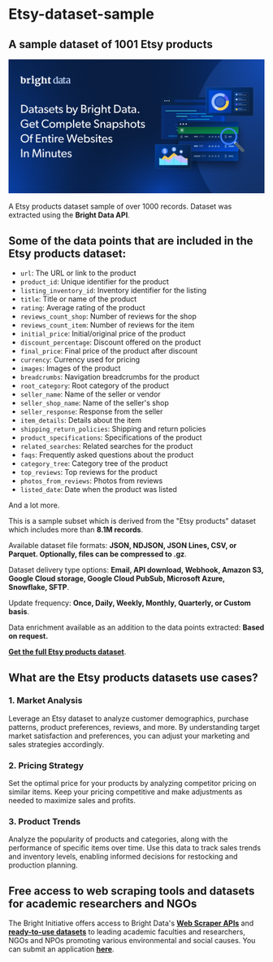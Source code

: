 # Etsy-dataset-sample

<h2>A sample dataset of 1001 Etsy products</h2>

![Etsy products dataset header](https://github.com/luminati-io/Etsy-dataset-sample/blob/main/Etsy-dataset.png)

A Etsy products dataset sample of over 1000 records. Dataset was extracted using the <b>Bright Data API</b>.

<h2>Some of the data points that are included in the Etsy products dataset:</h2>

* ```url```: The URL or link to the product  
* ```product_id```: Unique identifier for the product  
* ```listing_inventory_id```: Inventory identifier for the listing  
* ```title```: Title or name of the product  
* ```rating```: Average rating of the product  
* ```reviews_count_shop```: Number of reviews for the shop  
* ```reviews_count_item```: Number of reviews for the item  
* ```initial_price```: Initial/original price of the product  
* ```discount_percentage```: Discount offered on the product  
* ```final_price```: Final price of the product after discount  
* ```currency```: Currency used for pricing  
* ```images```: Images of the product  
* ```breadcrumbs```: Navigation breadcrumbs for the product  
* ```root_category```: Root category of the product  
* ```seller_name```: Name of the seller or vendor  
* ```seller_shop_name```: Name of the seller's shop  
* ```seller_response```: Response from the seller  
* ```item_details```: Details about the item  
* ```shipping_return_policies```: Shipping and return policies  
* ```product_specifications```: Specifications of the product  
* ```related_searches```: Related searches for the product  
* ```faqs```: Frequently asked questions about the product  
* ```category_tree```: Category tree of the product  
* ```top_reviews```: Top reviews for the product  
* ```photos_from_reviews```: Photos from reviews  
* ```listed_date```: Date when the product was listed   

And a lot more.

This is a sample subset which is derived from the "Etsy products"
dataset which includes more than <b>8.1M records</b>.

Available dataset file formats: <b>JSON, NDJSON, JSON Lines, CSV, or Parquet. Optionally, files can be compressed to .gz</b>.

Dataset delivery type options: <b>Email, API download, Webhook, Amazon S3, Google Cloud storage, Google Cloud PubSub, Microsoft Azure, Snowflake, SFTP</b>.

Update frequency: <b>Once, Daily, Weekly, Monthly, Quarterly, or Custom basis</b>.

Data enrichment available as an addition to the data points extracted: <b>Based on request.</b>

<b>[Get the full Etsy products dataset](https://brightdata.com/products/datasets/etsy)</b>.

<h2>What are the Etsy products datasets use cases?</h2>

<h3>1. Market Analysis</h3>
Leverage an Etsy dataset to analyze customer demographics, purchase patterns, product preferences, reviews, and more. By understanding target market satisfaction and preferences, you can adjust your marketing and sales strategies accordingly.

<h3>2. Pricing Strategy</h3>
Set the optimal price for your products by analyzing competitor pricing on similar items. Keep your pricing competitive and make adjustments as needed to maximize sales and profits.

<h3>3. Product Trends</h3>
Analyze the popularity of products and categories, along with the performance of specific items over time. Use this data to track sales trends and inventory levels, enabling informed decisions for restocking and production planning.

<h2>Free access to web scraping tools and datasets for academic researchers and NGOs</h2>

The Bright Initiative offers access to Bright Data's <b>[Web Scraper APIs](https://brightdata.com/products/web-scraper)</b> and <b>[ready-to-use datasets](https://brightdata.com/products/datasets)</b> to leading academic faculties and researchers, NGOs and NPOs promoting various environmental and social causes. You can submit an application <b>[here](https://brightinitiative.com)</b>.
